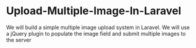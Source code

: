 # Upload-Multiple-Image-In-Laravel
We will build a simple multiple image upload system in Laravel. We will use a jQuery plugin to populate the image field and submit multiple images to the server
